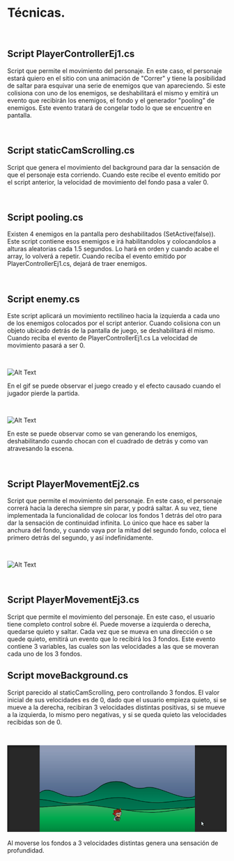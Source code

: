 # Técnicas.

<br/>

## Script PlayerControllerEj1.cs

Script que permite el movimiento del personaje. En este caso, el personaje estará quiero en el sitio con una animación de "Correr" y tiene la posibilidad de saltar para esquivar una serie de enemigos que van apareciendo. Si este colisiona con uno de los enemigos, se deshabilitará el mismo y emitirá un evento que recibirán los enemigos, el fondo y el generador "pooling" de enemigos. Este evento tratará de congelar todo lo que se encuentre en pantalla.

<br/>

## Script staticCamScrolling.cs

Script que genera el movimiento del background para dar la sensación de que el personaje esta corriendo. Cuando este recibe el evento emitido por el script anterior, la velocidad de movimiento del fondo pasa a valer 0.

<br/>

## Script pooling.cs

Existen 4 enemigos en la pantalla pero deshabilitados (SetActive(false)). Este script contiene esos enemigos e irá habilitandolos y colocandolos a alturas aleatorias cada 1.5 segundos. Lo hará en orden y cuando acabe el array, lo volverá a repetir. Cuando reciba el evento emitido por PlayerControllerEj1.cs, dejará de traer enemigos.

<br/>

## Script enemy.cs

Este script aplicará un movimiento rectilíneo hacia la izquierda a cada uno de los enemigos colocados por el script anterior. Cuando colisiona con un objeto ubicado detrás de la pantalla de juego, se deshabilitará él mismo. Cuando reciba el evento de PlayerControllerEj1.cs La velocidad de movimiento pasará a ser 0.

<br/>

![Alt Text](Resources/game.gif)

En el gif se puede observar el juego creado y el efecto causado cuando el jugador pierde la partida.

<br/>

![Alt Text](Resources/pooling.gif)

En este se puede observar como se van generando los enemigos, deshabilitando cuando chocan con el cuadrado de detrás y como van atravesando la escena.

<br/>

## Script PlayerMovementEj2.cs

Script que permite el movimiento del personaje. En este caso, el personaje correrá hacia la derecha siempre sin parar, y podrá saltar. A su vez, tiene implementada la funcionalidad de colocar los fondos 1 detrás del otro para dar la sensación de continuidad infinita. Lo único que hace es saber la anchura del fondo, y cuando vaya por la mitad del segundo fondo, coloca el primero detrás del segundo, y así indefinidamente.

<br/>

![Alt Text](Resources/ej2.gif)

<br/>

## Script PlayerMovementEj3.cs

Script que permite el movimiento del personaje. En este caso, el usuario tiene completo control sobre él. Puede moverse a izquierda o derecha, quedarse quieto y saltar. Cada vez que se mueva en una dirección o se quede quieto, emitirá un evento que lo recibirá los 3 fondos. Este evento contiene 3 variables, las cuales son las velocidades a las que se moveran cada uno de los 3 fondos.

## Script moveBackground.cs

Script parecido al staticCamScrolling, pero controllando 3 fondos. El valor inicial de sus velocidades es de 0, dado que el usuario empieza quieto, si se mueve a la derecha, recibiran 3 velocidades distintas positivas, si se mueve a la izquierda, lo mismo pero negativas, y si se queda quieto las velocidades recibidas son de 0.

<br/>

![Alt Text](Resources/Ej3.gif)

Al moverse los fondos a 3 velocidades distintas genera una sensación de profundidad.

<br/>
